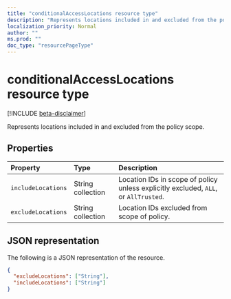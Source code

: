 ```yaml
---
title: "conditionalAccessLocations resource type"
description: "Represents locations included in and excluded from the policy scope."
localization_priority: Normal
author: ""
ms.prod: ""
doc_type: "resourcePageType"
---
```


# conditionalAccessLocations resource type

[!INCLUDE [beta-disclaimer](../../includes/beta-disclaimer.md)]

Represents locations included in and excluded from the policy scope.

## Properties

| Property     | Type        | Description |
|:-------------|:------------|:------------|
| `includeLocations` | String collection | Location IDs in scope of policy unless explicitly excluded, `ALL`, or `AllTrusted`. |
| `excludeLocations` | String collection | Location IDs excluded from scope of policy. |

## JSON representation

The following is a JSON representation of the resource.

<!-- {
  "blockType": "resource",
  "optionalProperties": [
    "includeLocations",
    "excludeLocations"
  ],
  "@odata.type": "microsoft.graph.conditionalAccessLocations",
  "baseType": null
}-->

```json
{
  "excludeLocations": ["String"],
  "includeLocations": ["String"]
}
```

<!-- uuid: 16cd6b66-4b1a-43a1-adaf-3a886856ed98
2019-02-04 14:57:30 UTC -->
<!-- {
  "type": "#page.annotation",
  "description": "conditionalAccessLocations resource",
  "keywords": "",
  "section": "documentation",
  "tocPath": ""
}-->